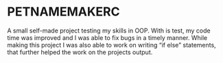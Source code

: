 # PETNAMEMAKERC
A small self-made project testing my skills in OOP. 
With is test, my code time was improved and I was able to fix bugs in a timely manner.
While making this project I was also able to work on writing “if else” statements, that further helped the work on the projects output. 
